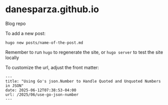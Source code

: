 # danesparza.github.io
Blog repo

To add a new post:
```
hugo new posts/name-of-the-post.md
```

Remember to run `hugo` to regenerate the site, or `hugo server` to test the site locally

To customize the url, adjust the front matter:
```
---
title: "Using Go's json.Number to Handle Quoted and Unquoted Numbers in JSON"
date: 2025-06-12T07:38:53-04:00
url: /2025/06/use-go-json-number
---
```


